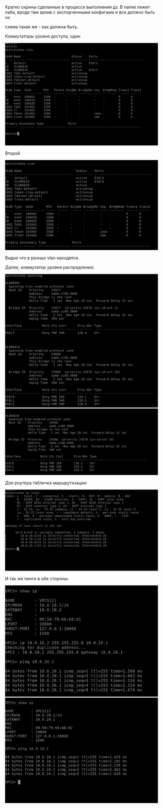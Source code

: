 Кратко скрины сделанные в процессе выполнения дз. В папке лежит лаба, вроде там архив с экспорченными конфигами и все должно быть ок



схема такая же - как должна быть.

Коммутаторы уровня доступа, один

![Иллюстрация к проекту](https://github.com/piezzacondoleezza/hsenet/blob/main/task1/images/vlan1.jpg)

Второй

![Иллюстрация к проекту](https://github.com/piezzacondoleezza/hsenet/blob/main/task1/images/vlan2.jpg)

Видно что в разных vlan находятся.


Далее, коммутатор уровня распредления:

![Иллюстрация к проекту](https://github.com/piezzacondoleezza/hsenet/blob/main/task1/images/spanning-tree_1.jpg)
![Иллюстрация к проекту](https://github.com/piezzacondoleezza/hsenet/blob/main/task1/images/spanning-tree_2.jpg)

Для роутера табличка маршрутизации:

![Иллюстрация к проекту](https://github.com/piezzacondoleezza/hsenet/blob/main/task1/images/router.jpg)

И так же пинги в обе стороны:

![Иллюстрация к проекту](https://github.com/piezzacondoleezza/hsenet/blob/main/task1/images/ping1.jpg)
![Иллюстрация к проекту](https://github.com/piezzacondoleezza/hsenet/blob/main/task1/images/ping2.jpg)

